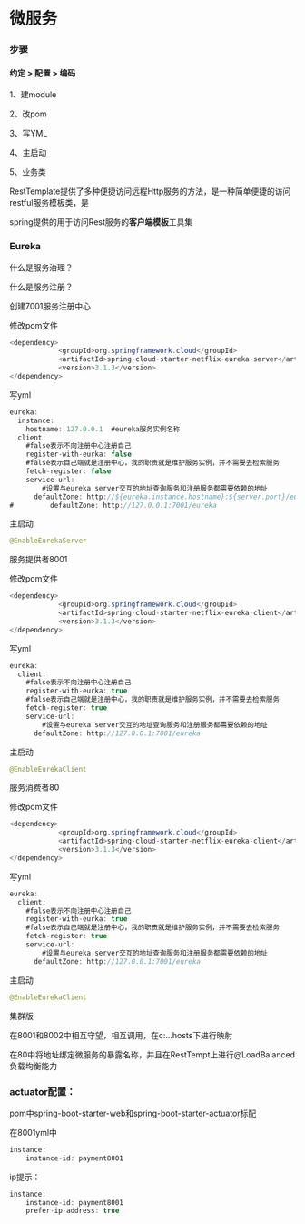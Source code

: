 # 微服务

### 步骤

#### 约定 > 配置 > 编码

1、建module

2、改pom

3、写YML

4、主启动

5、业务类

RestTemplate提供了多种便捷访问远程Http服务的方法，是一种简单便捷的访问restful服务模板类，是

spring提供的用于访问Rest服务的**客户端模板**工具集

### Eureka

什么是服务治理？

什么是服务注册？

创建7001服务注册中心

修改pom文件

```java
<dependency>
            <groupId>org.springframework.cloud</groupId>
            <artifactId>spring-cloud-starter-netflix-eureka-server</artifactId>
            <version>3.1.3</version>
</dependency>
```

写yml

```java
eureka:
  instance:
    hostname: 127.0.0.1  #eureka服务实例名称
  client:
    #false表示不向注册中心注册自己
    register-with-eurka: false
    #false表示自己端就是注册中心，我的职责就是维护服务实例，并不需要去检索服务
    fetch-register: false
    service-url:
        #设置与eureka server交互的地址查询服务和注册服务都需要依赖的地址
      defaultZone: http://${eureka.instance.hostname}:${server.port}/eureka
#         defaultZone: http://127.0.0.1:7001/eureka
```

主启动

```java
@EnableEurekaServer
```

服务提供者8001

修改pom文件

```java
<dependency>
            <groupId>org.springframework.cloud</groupId>
            <artifactId>spring-cloud-starter-netflix-eureka-client</artifactId>
            <version>3.1.3</version>
</dependency>
```

写yml

```java
eureka:
  client:
    #false表示不向注册中心注册自己
    register-with-eurka: true
    #false表示自己端就是注册中心，我的职责就是维护服务实例，并不需要去检索服务
    fetch-register: true
    service-url:
        #设置与eureka server交互的地址查询服务和注册服务都需要依赖的地址
      defaultZone: http://127.0.0.1:7001/eureka
```

主启动

```java
@EnableEurekaClient
```

服务消费者80

修改pom文件

```java
<dependency>
            <groupId>org.springframework.cloud</groupId>
            <artifactId>spring-cloud-starter-netflix-eureka-client</artifactId>
            <version>3.1.3</version>
</dependency>
```

写yml

```java
eureka:
  client:
    #false表示不向注册中心注册自己
    register-with-eurka: true
    #false表示自己端就是注册中心，我的职责就是维护服务实例，并不需要去检索服务
    fetch-register: true
    service-url:
        #设置与eureka server交互的地址查询服务和注册服务都需要依赖的地址
      defaultZone: http://127.0.0.1:7001/eureka
```

主启动

```java
@EnableEurekaClient
```

集群版

在8001和8002中相互守望，相互调用，在c:...hosts下进行映射

在80中将地址绑定微服务的暴露名称，并且在RestTempt上进行@LoadBalanced负载均衡能力

### actuator配置：

pom中spring-boot-starter-web和spring-boot-starter-actuator标配

在8001yml中

```java
instance:
	instance-id: payment8001
```

ip提示：

```java
instance:
	instance-id: payment8001
    prefer-ip-address: true
```

